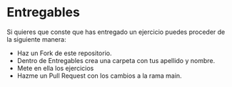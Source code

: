 # Entregables

Si quieres que conste que has entregado un ejercicio puedes proceder de la siguiente manera:
- Haz un Fork de este repositorio.
- Dentro de Entregables crea una carpeta con tus apellido y nombre.
- Mete en ella los ejercicios
- Hazme un Pull Request con los cambios a la rama main.